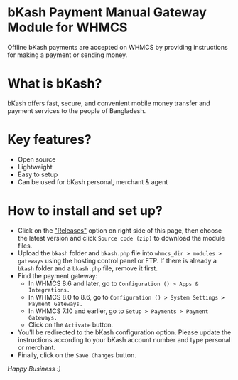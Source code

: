 # bKash Payment Manual Gateway Module for WHMCS

Offline bKash payments are accepted on WHMCS by providing instructions for making a payment or sending money.

# What is bKash?

bKash offers fast, secure, and convenient mobile money transfer and payment services to the people of Bangladesh.

# Key features?

- Open source
- Lightweight
- Easy to setup
- Can be used for bKash personal, merchant & agent

# How to install and set up?

- Click on the ["Releases"](https://github.com/piprahost/bkash-manual-whmcs/releases) option on right side of this page, then choose the latest version and click `Source code (zip)` to download the module files.
- Upload the `bkash` folder and `bkash.php` file into `whmcs_dir > modules > gateways` using the hosting control panel or FTP. If there is already a `bkash` folder and a `bkash.php` file, remove it first.
- Find the payment gateway:
  - In WHMCS 8.6 and later, go to `Configuration () > Apps & Integrations.`
  - In WHMCS 8.0 to 8.6, go to `Configuration () > System Settings > Payment Gateways.`
  - In WHMCS 7.10 and earlier, go to `Setup > Payments > Payment Gateways.`
  - Click on the `Activate` button.
- You'll be redirected to the bKash configuration option. Please update the instructions according to your bKash account number and type personal or merchant.
- Finally, click on the `Save Changes` button.

_Happy Business :)_
